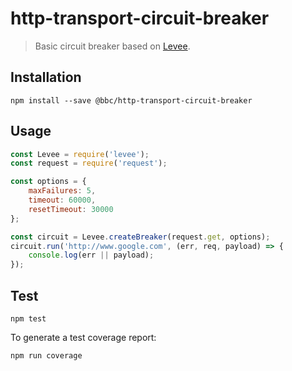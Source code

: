 # http-transport-circuit-breaker

> Basic circuit breaker based on [Levee](https://github.com/krakenjs/levee).

## Installation

```
npm install --save @bbc/http-transport-circuit-breaker
```

## Usage

```js
const Levee = require('levee');
const request = require('request');

const options = {
    maxFailures: 5,
    timeout: 60000,
    resetTimeout: 30000
};

const circuit = Levee.createBreaker(request.get, options);
circuit.run('http://www.google.com', (err, req, payload) => {
    console.log(err || payload);
});
```

## Test

```
npm test
```

To generate a test coverage report:

```
npm run coverage
```
